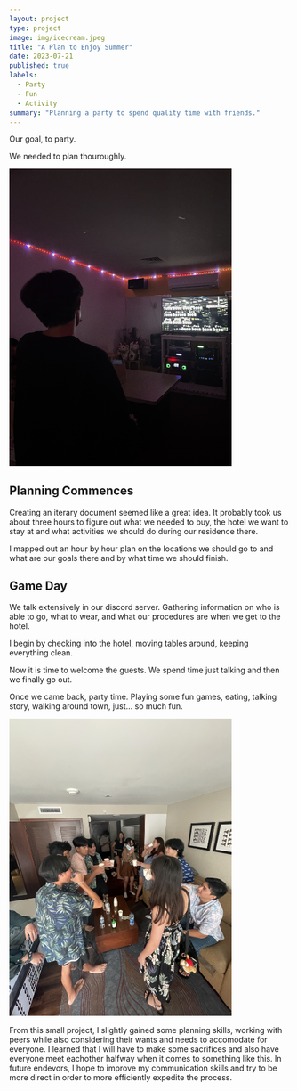 ```yaml
---
layout: project
type: project
image: img/icecream.jpeg
title: "A Plan to Enjoy Summer"
date: 2023-07-21
published: true
labels:
  - Party
  - Fun
  - Activity
summary: "Planning a party to spend quality time with friends."
---
```


Our goal, to party.

We needed to plan thouroughly.

<img class="img-fluid" src="../img/karaoke.jpeg" width="400px">

## Planning Commences

Creating an iterary document seemed like a great idea. It probably took us about three hours to figure out what we needed to buy, the hotel we want to stay at and what activities we should do during our residence there.

I mapped out an hour by hour plan on the locations we should go to and what are our goals there and by what time we should finish.

## Game Day

We talk extensively in our discord server. Gathering information on who is able to go, what to wear, and what our procedures are when we get to the hotel.

I begin by checking into the hotel, moving tables around, keeping everything clean.

Now it is time to welcome the guests. We spend time just talking and then we finally go out.

Once we came back, party time. Playing some fun games, eating, talking story, walking around town, just... so much fun.

<img class="img-fluid" src="../img/party.jpeg" width="400px">

From this small project, I slightly gained some planning skills, working with peers while also considering their wants and needs to accomodate for everyone. I learned that I will have to make some sacrifices and also have everyone meet eachother halfway when it comes to something like this. In future endevors, I hope to improve my communication skills and try to be more direct in order to more efficiently expedite the process.
